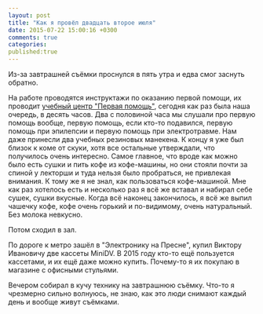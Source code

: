```yaml
---
layout: post
title: "Как я провёл двадцать второе июля"
date: 2015-07-22 15:00:16 +0300
comments: true
categories: 
published:true
---
```

 Из-за завтрашней съёмки проснулся в пять утра и едва смог заснуть обратно.

На работе проводятся инструктажи по оказанию первой помощи, их проводит [учебный центр "Первая помощь"](http://www.whitecross.ru), сегодня как раз была наша очередь, в десять часов. Два с половиной часа мы слушали про первую помощь вообще, первую помощь, если кто-то подавился, первую помощь при эпилепсии и первую помощь при электротравме. Нам даже принесли два учебных резиновых манекена. К концу я уже был близок к коме от скуки, хотя все остальные утверждали, что получилось очень интересно. Самое главное, что вроде как можно было есть сушки и пить кофе из кофе-машины, но они стояли почти за спиной у лекторши и туда нельзя было пробраться, не привлекая внимания. К тому же я не знал, как пользоваться кофе-машиной. Мне как раз хотелось есть и несколько раз я всё же вставал и набирал себе сушек, сушки вкусные. Когда всё наконец закончилось, я всё же выпил чашечку кофе, кофе очень горький и по-видимому, очень натуральный. Без молока невкусно.

Потом сходил в зал.

По дороге к метро зашёл в "Электронику на Пресне", купил Виктору Ивановичу две кассеты MiniDV. В 2015 году кто-то ещё пользуется кассетами, и их ещё даже можно купить. Почему-то я их покупаю в магазине с офисными стульями.

Вечером собирал в кучу технику на завтрашнюю съёмку. Что-то я чрезмерно сильно волнуюсь, не знаю, как это люди снимают каждый день и вообще живут съёмками.